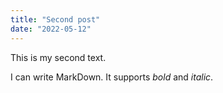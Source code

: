 ```yaml
---
title: "Second post"
date: "2022-05-12"
---
```


This is my second text.

I can write MarkDown. It supports _bold_ and *italic*.

